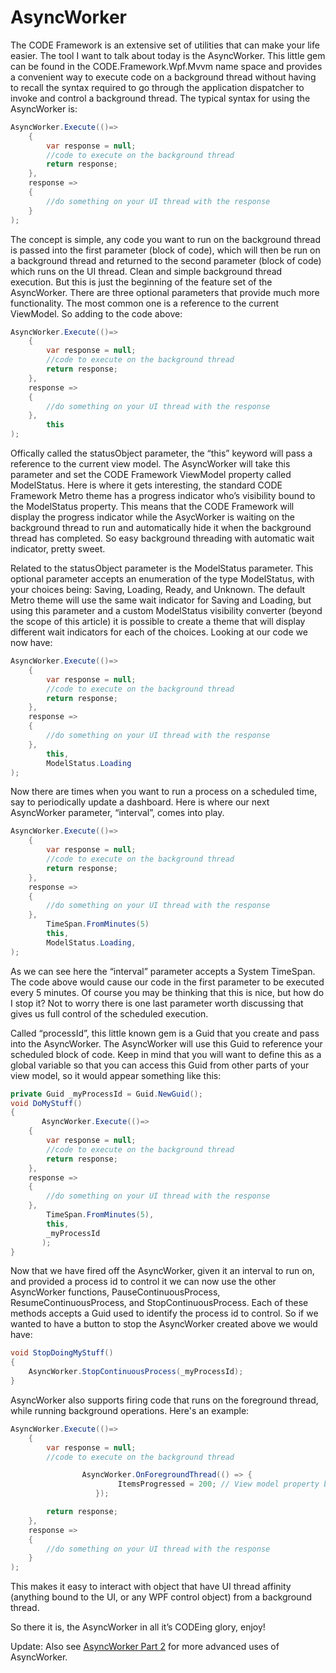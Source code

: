 # AsyncWorker 
The CODE Framework is an extensive set of utilities that can make your life easier. The tool I want to talk about today is the AsyncWorker. This little gem can be found in the CODE.Framework.Wpf.Mvvm name space and provides a convenient way to execute code on a background thread without having to recall the syntax required to go through the application dispatcher to invoke and control a background thread.
The typical syntax for using the AsyncWorker is:

```C#
AsyncWorker.Execute(()=>
	{
		var response = null;
		//code to execute on the background thread
		return response;
	},
	response =>
	{
		//do something on your UI thread with the response
	}
);
```

The concept is simple, any code you want to run on the background thread is passed into the first parameter (block of code), which will then be run on a background thread and returned to the second parameter (block of code) which runs on the UI thread. Clean and simple background thread execution.
But this is just the beginning of the feature set of the AsyncWorker. There are three optional parameters that provide much more functionality. The most common one is a reference to the current ViewModel. So adding to the code above:

```C#
AsyncWorker.Execute(()=>
	{
		var response = null;
		//code to execute on the background thread
		return response;
	},
	response =>
	{
		//do something on your UI thread with the response
	}, 
        this
);
```

Offically called the statusObject parameter, the “this” keyword will pass a reference to the current view model. The AsyncWorker will take this parameter and set the CODE Framework ViewModel property called ModelStatus. Here is where it gets interesting, the standard CODE Framework Metro theme has a progress indicator who’s visibility bound to the ModelStatus property. This means that the CODE Framework will display the progress indicator while the AsycWorker is waiting on the background thread to run and automatically hide it when the background thread has completed. So easy background threading with automatic wait indicator, pretty sweet.

Related to the statusObject parameter is the ModelStatus parameter. This optional parameter accepts an enumeration of the type ModelStatus, with your choices being: Saving, Loading, Ready, and Unknown.  The default Metro theme will use the same wait indicator for Saving and Loading, but using this parameter and a custom ModelStatus visibility converter (beyond the scope of this article) it is possible to create a theme that will display different wait indicators for each of the choices. Looking at our code we now have:

```C#
AsyncWorker.Execute(()=>
	{
		var response = null;
		//code to execute on the background thread
		return response;
	},
	response =>
	{
		//do something on your UI thread with the response
	},   
        this, 
        ModelStatus.Loading
);
```

Now there are times when you want to run a process on a scheduled time, say to periodically update a dashboard. Here is where our next AsyncWorker parameter, “interval”, comes into play.

```C#
AsyncWorker.Execute(()=>
	{
		var response = null;
		//code to execute on the background thread
		return response;
	},
	response =>
	{
		//do something on your UI thread with the response
	},   
        TimeSpan.FromMinutes(5)
        this, 
        ModelStatus.Loading,
);
```

As we can see here the “interval” parameter accepts a System TimeSpan. The code above would cause our code in the first parameter to be executed every 5 minutes. Of course you may be thinking that this is nice, but how do I stop it? Not to worry there is one last parameter worth discussing that gives us full control of the scheduled execution.

Called “processId”, this little known gem is a Guid that you create and pass into the AsyncWorker. The AsyncWorker will use this Guid to reference your scheduled block of code. Keep in mind that you will want to define this as a global variable so that you can access this Guid from other parts of your view model, so it would appear something like this:

```C#
private Guid _myProcessId = Guid.NewGuid();
void DoMyStuff()
{
       AsyncWorker.Execute(()=>
	{
		var response = null;
		//code to execute on the background thread
		return response;
	},
	response =>
	{
		//do something on your UI thread with the response
	}, 
        TimeSpan.FromMinutes(5),
        this, 
        _myProcessId
       );
}
```

Now that we have fired off the AsyncWorker, given it an interval to run on, and provided a process id to control it we can now use the other AsyncWorker functions, PauseContinuousProcess, ResumeContinuousProcess, and StopContinuousProcess. Each of these methods accepts a Guid used to identify the process id to control. So if we wanted to have a button to stop the AsyncWorker created above we would have:

```C#
void StopDoingMyStuff()
{
	AsyncWorker.StopContinuousProcess(_myProcessId);
}
```

AsyncWorker also supports firing code that runs on the foreground thread, while running background operations. Here's an example:

```C#
AsyncWorker.Execute(()=>
	{
		var response = null;
		//code to execute on the background thread

                AsyncWorker.OnForegroundThread(() => {
                        ItemsProgressed = 200; // View model property bound to the UI
                   });

		return response;
	},
	response =>
	{
		//do something on your UI thread with the response
	}
);
```

This makes it easy to interact with object that have UI thread affinity (anything bound to the UI, or any WPF control object) from a background thread.


So there it is, the AsyncWorker in all it’s CODEing glory, enjoy! 

Update: Also see [AsyncWorker Part 2](AsyncWorker%20Part%202) for more advanced uses of AsyncWorker.

